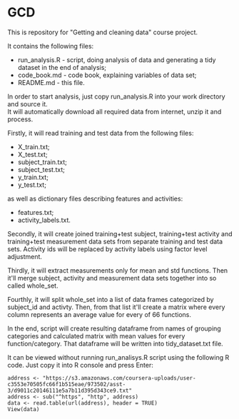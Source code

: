 # GCD
This is repository for "Getting and cleaning data" course project.

It contains the following files:

 + run_analysis.R - script, doing analysis of data and generating a tidy dataset in the end of analysis;
 + code_book.md - code book, explaining variables of data set;
 + README.md - this file.
 
In order to start analysis, just copy run_analysis.R into your work directory and source it.  
It will automatically download all required data from internet, unzip it and process.  

Firstly, it will read training and test data from the following files:  
 + X_train.txt;
 + X_test.txt;
 + subject_train.txt;
 + subject_test.txt;
 + y_train.txt;
 + y_test.txt;  
 
as well as dictionary files describing features and activities:  
 + features.txt;
 + activity_labels.txt.
 
Secondly, it will create joined training+test subject, training+test activity 
and training+test measurement data sets from separate training and test data sets. 
Activity ids will be replaced by activity labels using factor level adjustment.  

Thirdly, it will extract measurements only for mean and std functions. 
Then it'll merge subject, activity and measurement data sets together into so called whole_set.

Fourthly, it will split whole_set into a list of data frames categorized by 
subject_id and activty. Then, from that list it'll create a matrix where every column represents 
an average value for every of 66 functions.  

In the end, script will create resulting dataframe from names of grouping categories 
and calculated matrix with mean values for every function/category. 
That dataframe will be written into tidy_dataset.txt file.  

It can be viewed without running run_analisys.R script using the following R code. Just copy it into R console and press Enter:

```{r eval=FALSE}
address <- "https://s3.amazonaws.com/coursera-uploads/user-c3553e70505fc66f1b515eae/973502/asst-3/d9011c20146111e5a7b11d395d343ce9.txt"
address <- sub("^https", "http", address)
data <- read.table(url(address), header = TRUE)
View(data)
```
